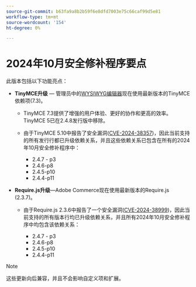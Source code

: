 ```yaml
---
source-git-commit: b63fa9a8b2b59f6e8dfd7003e75c66caf99d5e81
workflow-type: tm+mt
source-wordcount: '154'
ht-degree: 0%

---
```

# 2024年10月安全修补程序要点

此版本包括以下功能亮点：

* **TinyMCE升级** — 管理员中的[WYSIWYG编辑器](https://experienceleague.adobe.com/en/docs/commerce-admin/content-design/wysiwyg/editor)现在使用最新版本的TinyMCE依赖项(7.3&#x200B;)。

   * TinyMCE 7.3提供了增强的用户体验、更好的协作和更高的效率。 TinyMCE 5已在2.4.8发行版中移除&#x200B;。

   * 由于TinyMCE 5.10中报告了安全漏洞([CVE-2024-38357](https://nvd.nist.gov/vuln/detail/CVE-2024-38357))，因此当前支持的所有发行行都已升级依赖关系，并且这些依赖关系已包含在所有的2024年10月安全修补程序中：

      * 2.4.7 - p3
      * 2.4.6-p8
      * 2.4.5-p10
      * 2.4.4-p11

* **Require.js升级**—Adobe Commerce现在使用最新版本的Require.js (2.3.7)。

   * 由于Require.js 2.3.6中报告了一个安全漏洞([CVE-2024-38999](https://nvd.nist.gov/vuln/detail/CVE-2024-38999))，因此当前支持的所有版本行均已升级依赖关系，并且所有2024年10月安全修补程序中均包含该依赖关系：

      * 2.4.7 - p3
      * 2.4.6-p8
      * 2.4.5-p10
      * 2.4.4-p11

>[!NOTE]
>
>这些更新向后兼容，并且不会影响自定义项和扩展&#x200B;。
